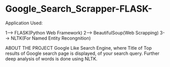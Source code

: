 # Google_Search_Scrapper-FLASK-

Application Used:

1--> FLASK(Python Web Framework)
2--> BeautifulSoup(Web Scrapping)
3--> NLTK(For Named Entity Recongnition)

ABOUT THE PROJECT
   Google Like Search Engine, where Title of Top results of Google search page is displayed, of your search query.
   Further deep analysis of words is done using NLTK.
